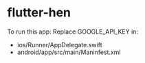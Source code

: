 # flutter-hen
To run this app:
Replace GOOGLE_API_KEY in:
* ios/Runner/AppDelegate.swift
* android/app/src/main/Maninfest.xml
